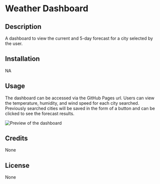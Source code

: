 # Weather Dashboard

## Description

A dashboard to view the current and 5-day forecast for a city selected by the user.

## Installation

NA

## Usage

The dashboard can be accessed via the GitHub Pages url. Users can view the temperature, humidity, and wind speed for each city searched. Previously searched cities will be saved in the form of a button and can be clicked to see the forecast results.

![Preview of the dashboard]()

## Credits

None

## License

None